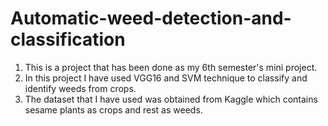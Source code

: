 # Automatic-weed-detection-and-classification
1. This is a project that has been done as my 6th semester's mini project.
2. In this project I have used VGG16 and SVM technique to classify and identify weeds from crops.
3. The dataset that I have used was obtained from Kaggle which contains sesame plants as crops and rest as weeds.
